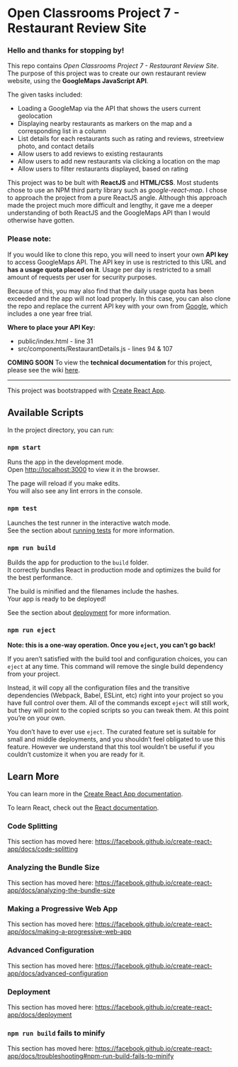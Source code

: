 # Open Classrooms Project 7 - Restaurant Review Site

### Hello and thanks for stopping by!

This repo contains *Open Classrooms Project 7 - Restaurant Review Site*. The purpose of this project was to create our own restaurant review website, using the **GoogleMaps JavaScript API**.

The given tasks included:

* Loading a GoogleMap via the API that shows the users current geolocation
* Displaying nearby restaurants as markers on the map and a corresponding list in a column
* List details for each restaurants such as rating and reviews, streetview photo, and contact details
* Allow users to add reviews to existing restaurants
* Allow users to add new restaurants via clicking a location on the map
* Allow users to filter restaurants displayed, based on rating

This project was to be bult with **ReactJS** and **HTML/CSS**. Most students chose to use an NPM third party library such as *google-react-map*. I chose to approach the project from a pure ReactJS angle. Although this approach made the project much more difficult and lengthy, it gave me a deeper understanding of both ReactJS and the GoogleMaps API than I would otherwise have gotten.

### Please note:
If you would like to clone this repo, you will need to insert your own **API key** to access GoogleMaps API. The API key in use is restricted to this URL and **has a usage quota placed on it**. Usage per day is restricted to a small amount of requests per user for security purposes. 

Because of this, you may also find that the daily usage quota has been exceeded and the app will not load properly. In this case, you can also clone the repo and replace the current API key with your own from [Google](https://developers.google.com/maps/documentation/javascript/get-api-key), which includes a one year free trial. 

**Where to place your API Key:**
* public/index.html - line 31
* src/components/RestaurantDetails.js - lines 94 & 107

**COMING SOON** To view the **technical documentation** for this project, please see the wiki [here](https://github.com/TamiMcInnis/restaurant-review-site/wiki "Restaurant Review Site wiki").

***

This project was bootstrapped with [Create React App](https://github.com/facebook/create-react-app).

## Available Scripts

In the project directory, you can run:

### `npm start`

Runs the app in the development mode.<br>
Open [http://localhost:3000](http://localhost:3000) to view it in the browser.

The page will reload if you make edits.<br>
You will also see any lint errors in the console.

### `npm test`

Launches the test runner in the interactive watch mode.<br>
See the section about [running tests](https://facebook.github.io/create-react-app/docs/running-tests) for more information.

### `npm run build`

Builds the app for production to the `build` folder.<br>
It correctly bundles React in production mode and optimizes the build for the best performance.

The build is minified and the filenames include the hashes.<br>
Your app is ready to be deployed!

See the section about [deployment](https://facebook.github.io/create-react-app/docs/deployment) for more information.

### `npm run eject`

**Note: this is a one-way operation. Once you `eject`, you can’t go back!**

If you aren’t satisfied with the build tool and configuration choices, you can `eject` at any time. This command will remove the single build dependency from your project.

Instead, it will copy all the configuration files and the transitive dependencies (Webpack, Babel, ESLint, etc) right into your project so you have full control over them. All of the commands except `eject` will still work, but they will point to the copied scripts so you can tweak them. At this point you’re on your own.

You don’t have to ever use `eject`. The curated feature set is suitable for small and middle deployments, and you shouldn’t feel obligated to use this feature. However we understand that this tool wouldn’t be useful if you couldn’t customize it when you are ready for it.

## Learn More

You can learn more in the [Create React App documentation](https://facebook.github.io/create-react-app/docs/getting-started).

To learn React, check out the [React documentation](https://reactjs.org/).

### Code Splitting

This section has moved here: https://facebook.github.io/create-react-app/docs/code-splitting

### Analyzing the Bundle Size

This section has moved here: https://facebook.github.io/create-react-app/docs/analyzing-the-bundle-size

### Making a Progressive Web App

This section has moved here: https://facebook.github.io/create-react-app/docs/making-a-progressive-web-app

### Advanced Configuration

This section has moved here: https://facebook.github.io/create-react-app/docs/advanced-configuration

### Deployment

This section has moved here: https://facebook.github.io/create-react-app/docs/deployment

### `npm run build` fails to minify

This section has moved here: https://facebook.github.io/create-react-app/docs/troubleshooting#npm-run-build-fails-to-minify
